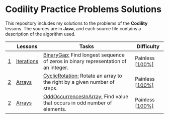 # Codility Practice Problems Solutions

This repository includes my solutions to the problems of the **Codility** lessons. The sources are in **Java**, and each source file contains a description of the algorithm used.

| |Lessons|Tasks |Difficulty|
|---|---|---|---|
|[1](https://codility.com/media/train/Iterations.pdf)|[Iterations](https://app.codility.com/programmers/lessons/1-iterations/)|[BinaryGap:](https://github.com/satiye/codility/blob/master/src/main/lesson01/BinaryGap.java) Find longest sequence of zeros in binary representation of an integer.             |Painless [[100%]](https://app.codility.com/demo/results/trainingX6BGA8-BAV/)|
|[2](https://codility.com/media/train/0-Arrays.pdf)|[Arrays](https://app.codility.com/programmers/lessons/2-arrays/)|[CyclicRotation:](https://github.com/satiye/codility/blob/master/src/main/lesson01/BinaryGap.java) Rotate an array to the right by a given number of steps.             |Painless [[100%]](https://app.codility.com/demo/results/training9WZTHC-YJU/)|
|[2](https://codility.com/media/train/0-Arrays.pdf)|[Arrays](https://app.codility.com/programmers/lessons/2-arrays/)|[OddOccurrencesInArray:](https://github.com/satiye/codility/blob/master/src/main/lesson01/BinaryGap.java) Find value that occurs in odd number of elements.             |Painless [[100%]](https://app.codility.com/demo/results/training9WZTHC-YJU/)|
